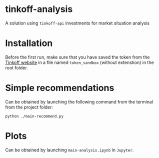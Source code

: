 # tinkoff-analysis
A solution using `tinkoff-api` investments for market situation analysis


# Installation
Before the first run, make sure that you have saved the token from the 
[Tinkoff website](https://www.tinkoff.ru/invest/settings/) in a file named `token_sandbox` (without extenstion) 
in the root folder.

# Simple recommendations
Can be obtained by launching the following command from 
the terminal from the project folder:

`python ./main-recommend.py` 

# Plots
Can be obtained by launching `main-analysis.ipynb` in `Jupyter`.